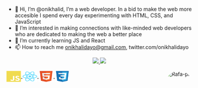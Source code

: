 - 👋 Hi, I’m @onikhalid, I’m a web developer. In a  bid to make the web more accesible I spend every day experimenting with HTML, CSS, and JavaScript
- 👀 I’m interested in making connections with like-minded web developers who are dedicated to making the web a better place 
- 🌱 I’m currently learning JS and React
- 📫 How to reach me onikhalidayo@gmail.com, twitter.com/onikhalidayo



<div align="center">
  <a href="https://github.com/onikhalid">
  <img height="180em" src="https://github-readme-stats.vercel.app/api?username=onikhalid&show_icons=true&theme=dracula&include_all_commits=true&count_private=true"/>
  <img height="180em" src="https://github-readme-stats.vercel.app/api/top-langs/?username=onikhalid&layout=compact&langs_count=7&theme=dracula"/>
</div>
<div style="display: inline_block"><br>
  <img align="center" alt="Rafa-Js" height="30" width="40" src="https://raw.githubusercontent.com/devicons/devicon/master/icons/javascript/javascript-plain.svg">
  <img align="center" alt="React" height="30" width="40" src="https://raw.githubusercontent.com/devicons/devicon/master/icons/react/react-original.svg">
  <img align="center" alt="HTML" height="30" width="40" src="https://raw.githubusercontent.com/devicons/devicon/master/icons/html5/html5-original.svg">
  <img align="center" alt="CSS" height="30" width="40" src="https://raw.githubusercontent.com/devicons/devicon/master/icons/css3/css3-original.svg">
  <img align="right" alt="Rafa-pic" height="150" style="border-radius:50px;" src="https://media.discordapp.net/attachments/639956127056134178/890373478988013628/Publicacoes_Instagram_1_1.png?width=676&height=676">
</div>
<!---
onikhalid/onikhalid is a ✨ special ✨ repository because its `README.md` (this file) appears on your GitHub profile.
You can click the Preview link to take a look at your changes.
--->
